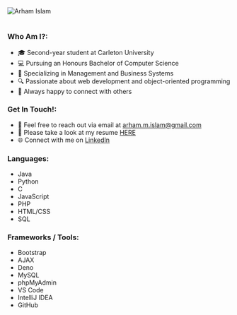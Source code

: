 <!-- Name -->
<img src="https://github.com/arhamislam/arhamislam/assets/109931513/f6f782de-536a-4903-a657-8d5a118b3b27" alt="Arham Islam">
<h1></h1>

<!-- Who Am I? -->
<h3>Who Am I?:</h3>
<ul>
	<li>🎓 Second-year student at Carleton University</li>
	<li>💻 Pursuing an Honours Bachelor of Computer Science</li>
	<li>💼 Specializing in Management and Business Systems</li>
	<li>🔍 Passionate about web development and object-oriented programming</li>
	<li>🤝 Always happy to connect with others</li>
</ul>

<!-- Get In Touch -->
<h3>Get In Touch!:</h3>
<ul>
	<li>📧 Feel free to reach out via email at <a href="mailto:arham.m.islam@gmail.com">arham.m.islam@gmail.com</a></li>
	<li>📄 Please take a look at my resume <a href="https://arhamislam.github.io/resume/Arham_Islam_Resume.pdf" target="_blank">HERE</a></li>
	<li>🌐 Connect with me on <a href="https://www.linkedin.com/in/arhamislam/" target="_blank">LinkedIn</a></li>
</ul>

<!-- Languages -->
<h3>Languages:</h3>
<ul>
	<li>Java</li>
	<li>Python</li>
	<li>C</li>
	<li>JavaScript</li>
	<li>PHP</li>
	<li>HTML/CSS</li>
	<li>SQL</li>
</ul>

<!-- Frameworks / Tools -->
<h3>Frameworks / Tools:</h3>
<ul>
	<li>Bootstrap</li>
	<li>AJAX</li>
	<li>Deno</li>
	<li>MySQL</li>
	<li>phpMyAdmin</li>
	<li>VS Code</li>
	<li>IntelliJ IDEA</li>
	<li>GitHub</li>
</ul>

<!--
	arhamislam/arhamislam is a ✨ special ✨ repository because its `README.md` (this file) appears on your GitHub profile.
	You can click the Preview link to take a look at your changes.
-->
